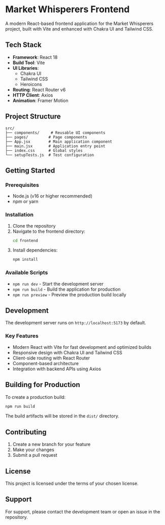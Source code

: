 # Market Whisperers Frontend

A modern React-based frontend application for the Market Whisperers project, built with Vite and enhanced with Chakra UI and Tailwind CSS.

## Tech Stack

- **Framework**: React 18
- **Build Tool**: Vite
- **UI Libraries**: 
  - Chakra UI
  - Tailwind CSS
  - Heroicons
- **Routing**: React Router v6
- **HTTP Client**: Axios
- **Animation**: Framer Motion

## Project Structure

```
src/
├── components/     # Reusable UI components
├── pages/         # Page components
├── App.jsx        # Main application component
├── main.jsx       # Application entry point
├── index.css      # Global styles
└── setupTests.js  # Test configuration
```

## Getting Started

### Prerequisites

- Node.js (v16 or higher recommended)
- npm or yarn

### Installation

1. Clone the repository
2. Navigate to the frontend directory:
   ```bash
   cd frontend
   ```
3. Install dependencies:
   ```bash
   npm install
   ```

### Available Scripts

- `npm run dev` - Start the development server
- `npm run build` - Build the application for production
- `npm run preview` - Preview the production build locally

## Development

The development server runs on `http://localhost:5173` by default.

### Key Features

- Modern React with Vite for fast development and optimized builds
- Responsive design with Chakra UI and Tailwind CSS
- Client-side routing with React Router
- Component-based architecture
- Integration with backend APIs using Axios

## Building for Production

To create a production build:

```bash
npm run build
```

The build artifacts will be stored in the `dist/` directory.

## Contributing

1. Create a new branch for your feature
2. Make your changes
3. Submit a pull request

## License

This project is licensed under the terms of your chosen license.

## Support

For support, please contact the development team or open an issue in the repository.
